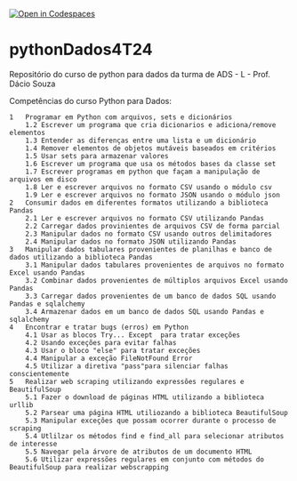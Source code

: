[![Open in Codespaces](https://classroom.github.com/assets/launch-codespace-2972f46106e565e64193e422d61a12cf1da4916b45550586e14ef0a7c637dd04.svg)](https://classroom.github.com/open-in-codespaces?assignment_repo_id=16593029)
# pythonDados4T24

Repositório do curso de python para dados da turma de ADS - L - Prof. Dácio Souza


Competências do curso Python para Dados:


```
1	Programar em Python com arquivos, sets e dicionários
	1.2	Escrever um programa que cria dicionarios e adiciona/remove elementos
	1.3	Entender as diferenças entre uma lista e um dicionário
	1.4	Remover elementos de objetos mutáveis baseados em critérios
	1.5	Usar sets para armazenar valores
	1.6	Escrever um programa que usa os métodos bases da classe set
	1.7	Escrever programas em python que façam a manipulação de arquivos em disco
	1.8	Ler e escrever arquivos no formato CSV usando o módulo csv
	1.9	Ler e escrever arquivos no formato JSON usando o módulo json
2	Consumir dados em diferentes formatos utilizando a biblioteca Pandas
	2.1	Ler e escrever arquivos no formato CSV utilizando Pandas
	2.2	Carregar dados provinientes de arquivos CSV de forma parcial
	2.3	Manipular dados no formato CSV usando outros delimitadores
	2.4	Manipular dados no formato JSON utilizando Pandas
3	Manipular dados tabulares provenientes de planilhas e banco de dados utilizando a biblioteca Pandas
	3.1	Manipular dados tabulares provenientes de arquivos no formato Excel usando Pandas
	3.2	Combinar dados provenientes de múltiplos arquivos Excel usando Pandas
	3.3	Carregar dados provenientes de um banco de dados SQL usando Pandas e sqlalchemy
	3.4	Armazenar dados em um banco de dados SQL usando Pandas e sqlalchemy
4	Encontrar e tratar bugs (erros) em Python
	4.1	Usar as blocos Try... Except  para tratar exceções
	4.2	Usando exceções para evitar falhas
	4.3	Usar o bloco "else" para tratar exceções
	4.4	Manipular a exceção FileNotFound Error
	4.5	Utilizar a diretiva "pass"para silenciar falhas conscientemente
5	Realizar web scraping utilizando expressões regulares e BeautifulSoup
	5.1	Fazer o download de páginas HTML utilizando a biblioteca urllib
	5.2	Parsear uma página HTML utiliozando a biblioteca BeautifulSoup
	5.3	Manipular exceções que possam ocorrer durante o processo de scraping
	5.4	Utlilzar os métodos find e find_all para selecionar atributos de interesse
	5.5	Navegar pela árvore de atributos de um documento HTML
	5.6	Utilizar expressões regulares em conjunto com métodos do BeautifulSoup para realizar webscrapping
```
